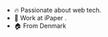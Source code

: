 <ul style="text-align: ltr;"><li> 🔥 Passionate about web tech.</li><li> 💼 Work at iPaper .</li><li> 🏠 From Denmark</li></ul>
